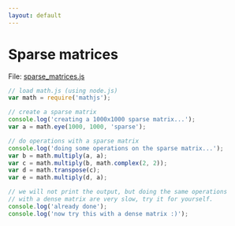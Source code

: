 ```yaml
---
layout: default
---
```


# Sparse matrices

File: [sparse_matrices.js](sparse_matrices.js)

```js
// load math.js (using node.js)
var math = require('mathjs');

// create a sparse matrix
console.log('creating a 1000x1000 sparse matrix...');
var a = math.eye(1000, 1000, 'sparse');

// do operations with a sparse matrix
console.log('doing some operations on the sparse matrix...');
var b = math.multiply(a, a);
var c = math.multiply(b, math.complex(2, 2));
var d = math.transpose(c);
var e = math.multiply(d, a);

// we will not print the output, but doing the same operations
// with a dense matrix are very slow, try it for yourself.
console.log('already done');
console.log('now try this with a dense matrix :)');

```

<!-- Note: This file is automatically generated. Changes made in this file will be overridden. -->

